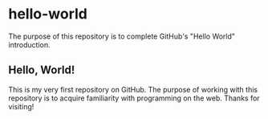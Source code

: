# hello-world
The purpose of this repository is to complete GitHub's "Hello World" introduction.
<h2>Hello, World!</h2>

<p> This is my very first repository on GitHub. The purpose of working with this repository is to acquire familiarity with programming on the web. Thanks for visiting!</p>
